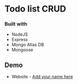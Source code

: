 # Todo list CRUD

### Built with

- NodeJS
- Express
- Mongo Atlas DB
- Mongoose


## Demo

- Website - [Add your name here](https://www.your-site.com)

